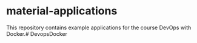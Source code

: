 # material-applications #

This repository contains example applications for the course DevOps with Docker.# DevopsDocker
